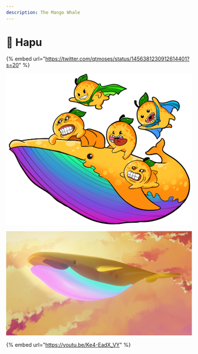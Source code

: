 ```yaml
---
description: The Mango Whale
---
```


# 🐋 Hapu

{% embed url="https://twitter.com/qtmoses/status/1456381230912614401?s=20" %}

![](<../.gitbook/assets/image (11) (1) (1) (1).png>)

![](<../.gitbook/assets/image (11).png>)

{% embed url="https://youtu.be/Ke4-EadX_VY" %}

